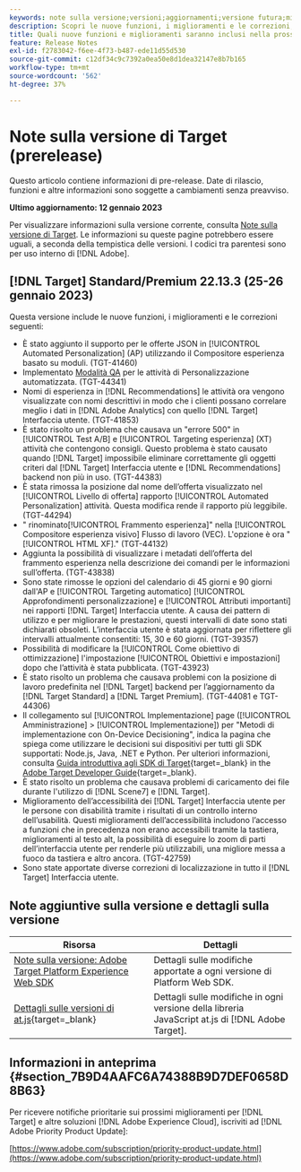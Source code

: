 ```yaml
---
keywords: note sulla versione;versioni;aggiornamenti;versione futura;miglioramenti;nuove funzioni;correzioni;aggiornamenti;prerelease
description: Scopri le nuove funzioni, i miglioramenti e le correzioni, compresi SDK, API e librerie JavaScript, inclusi nella prossima versione di Adobe Target.
title: Quali nuove funzioni e miglioramenti saranno inclusi nella prossima versione?
feature: Release Notes
exl-id: f2783042-f6ee-4f73-b487-ede11d55d530
source-git-commit: c12df34c9c7392a0ea50e8d1dea32147e8b7b165
workflow-type: tm+mt
source-wordcount: '562'
ht-degree: 37%

---
```


# Note sulla versione di Target (prerelease)

Questo articolo contiene informazioni di pre-release. Date di rilascio, funzioni e altre informazioni sono soggette a cambiamenti senza preavviso.

**Ultimo aggiornamento: 12 gennaio 2023**

Per visualizzare informazioni sulla versione corrente, consulta [Note sulla versione di Target](release-notes.md). Le informazioni su queste pagine potrebbero essere uguali, a seconda della tempistica delle versioni. I codici tra parentesi sono per uso interno di [!DNL Adobe].

## [!DNL Target] Standard/Premium 22.13.3 (25-26 gennaio 2023)

Questa versione include le nuove funzioni, i miglioramenti e le correzioni seguenti:

* È stato aggiunto il supporto per le offerte JSON in [!UICONTROL Automated Personalization] (AP) utilizzando il Compositore esperienza basato su moduli. (TGT-41460)
* Implementato [Modalità QA](/help/main/c-activities/c-activity-qa/activity-qa.md) per le attività di Personalizzazione automatizzata. (TGT-44341)
* Nomi di esperienza in [!DNL Recommendations] le attività ora vengono visualizzate con nomi descrittivi in modo che i clienti possano correlare meglio i dati in [!DNL Adobe Analytics] con quello [!DNL Target] Interfaccia utente. (TGT-41853)
* È stato risolto un problema che causava un &quot;errore 500&quot; in [!UICONTROL Test A/B] e [!UICONTROL Targeting esperienza] (XT) attività che contengono consigli. Questo problema è stato causato quando [!DNL Target] impossibile eliminare correttamente gli oggetti criteri dal [!DNL Target] Interfaccia utente e [!DNL Recommendations] backend non più in uso. (TGT-44383)
* È stata rimossa la posizione dal nome dell’offerta visualizzato nel [!UICONTROL Livello di offerta] rapporto [!UICONTROL Automated Personalization] attività. Questa modifica rende il rapporto più leggibile. (TGT-44294)
* &quot; rinominato[!UICONTROL Frammento esperienza]&quot; nella [!UICONTROL Compositore esperienza visivo] Flusso di lavoro (VEC). L&#39;opzione è ora &quot;[!UICONTROL HTML XF].&quot; (TGT-44132)
* Aggiunta la possibilità di visualizzare i metadati dell’offerta del frammento esperienza nella descrizione dei comandi per le informazioni sull’offerta. (TGT-43838)
* Sono state rimosse le opzioni del calendario di 45 giorni e 90 giorni dall&#39;AP e [!UICONTROL Targeting automatico] [!UICONTROL Approfondimenti personalizzazione] e [!UICONTROL Attributi importanti] nei rapporti [!DNL Target] Interfaccia utente. A causa dei pattern di utilizzo e per migliorare le prestazioni, questi intervalli di date sono stati dichiarati obsoleti. L’interfaccia utente è stata aggiornata per riflettere gli intervalli attualmente consentiti: 15, 30 e 60 giorni. (TGT-39357)
* Possibilità di modificare la [!UICONTROL Come obiettivo di ottimizzazione] l&#39;impostazione [!UICONTROL Obiettivi e impostazioni] dopo che l’attività è stata pubblicata. (TGT-43923)
* È stato risolto un problema che causava problemi con la posizione di lavoro predefinita nel [!DNL Target] backend per l’aggiornamento da [!DNL Target Standard] a [!DNL Target Premium]. (TGT-44081 e TGT-44306)
* Il collegamento sul [!UICONTROL Implementazione] page ([!UICONTROL Amministrazione] > [!UICONTROL Implementazione]) per &quot;Metodi di implementazione con On-Device Decisioning&quot;, indica la pagina che spiega come utilizzare le decisioni sui dispositivi per tutti gli SDK supportati: Node.js, Java, .NET e Python. Per ulteriori informazioni, consulta [Guida introduttiva agli SDK di Target](https://developer.adobe.com/target/implement/server-side/sdk-guides/getting-started/){target=_blank} in the [Adobe Target Developer Guide](https://developer.adobe.com/target/){target=_blank}.
* È stato risolto un problema che causava problemi di caricamento dei file durante l&#39;utilizzo di [!DNL Scene7] e [!DNL Target].
* Miglioramento dell’accessibilità dei [!DNL Target] Interfaccia utente per le persone con disabilità tramite i risultati di un controllo interno dell’usabilità. Questi miglioramenti dell’accessibilità includono l’accesso a funzioni che in precedenza non erano accessibili tramite la tastiera, miglioramenti al testo alt, la possibilità di eseguire lo zoom di parti dell’interfaccia utente per renderle più utilizzabili, una migliore messa a fuoco da tastiera e altro ancora.   (TGT-42759)
* Sono state apportate diverse correzioni di localizzazione in tutto il [!DNL Target] Interfaccia utente.

## Note aggiuntive sulla versione e dettagli sulla versione

| Risorsa | Dettagli |
|--- |--- |
| [Note sulla versione: Adobe Target Platform Experience Web SDK](https://experienceleague.adobe.com/docs/experience-platform/edge/release-notes.html?lang=it) | Dettagli sulle modifiche apportate a ogni versione di Platform Web SDK. |
| [Dettagli sulle versioni di at.js](https://developer.adobe.com/target/implement/client-side/atjs/target-atjs-versions/){target=_blank} | Dettagli sulle modifiche in ogni versione della libreria JavaScript at.js di [!DNL Adobe Target]. |


## Informazioni in anteprima {#section_7B9D4AAFC6A74388B9D7DEF0658D8B63}

Per ricevere notifiche prioritarie sui prossimi miglioramenti per [!DNL Target] e altre soluzioni [!DNL Adobe Experience Cloud], iscriviti ad [!DNL Adobe Priority Product Update]:

[https://www.adobe.com/subscription/priority-product-update.html](https://www.adobe.com/subscription/priority-product-update.html)
